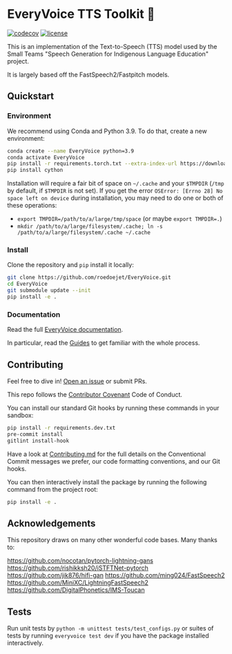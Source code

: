 # EveryVoice TTS Toolkit 💬

[![codecov](https://codecov.io/gh/roedoejet/EveryVoice/branch/main/graph/badge.svg?token=yErCxf64IU)](https://codecov.io/gh/roedoejet/EveryVoice)
[![license](https://img.shields.io/badge/Licence-MIT-green)](LICENSE)

This is an implementation of the Text-to-Speech (TTS) model used by the Small Teams "Speech Generation for Indigenous Language Education" project.

It is largely based off the FastSpeech2/Fastpitch models.

## Quickstart

### Environment
We recommend using Conda and Python 3.9. To do that, create a new environment:

```sh
conda create --name EveryVoice python=3.9
conda activate EveryVoice
pip install -r requirements.torch.txt --extra-index-url https://download.pytorch.org/whl/cu117
pip install cython
```

Installation will require a fair bit of space on `~/.cache` and your `$TMPDIR`
(`/tmp` by default, if `$TMPDIR` is not set).  If you get the error
`OSError: [Errno 28] No space left on device` during installation, you may need
to do one or both of these operations:
 - `export TMPDIR=/path/to/a/large/tmp/space` (or maybe `export TMPDIR=.`)
 - `mkdir /path/to/a/large/filesystem/.cache; ln -s /path/to/a/large/filesystem/.cache ~/.cache`

### Install

Clone the repository and `pip` install it locally:

```sh
git clone https://github.com/roedoejet/EveryVoice.git
cd EveryVoice
git submodule update --init
pip install -e .
```

### Documentation

Read the full [EveryVoice documentation](https://docs.everyvoice.ca/).

In particular, read the [Guides](https://docs.everyvoice.ca/guides/index.html) to get familiar with the whole process.

## Contributing

Feel free to dive in! [Open an issue](https://github.com/roedoejet/EveryVoice/issues/new) or submit PRs.

This repo follows the [Contributor Covenant](http://contributor-covenant.org/version/1/3/0/) Code of Conduct.

You can install our standard Git hooks by running these commands in your sandbox:

```sh
pip install -r requirements.dev.txt
pre-commit install
gitlint install-hook
```

Have a look at [Contributing.md](Contributing.md) for the full details on the
Conventional Commit messages we prefer, our code formatting conventions, and
our Git hooks.

You can then interactively install the package by running the following command from the project root:

```sh
pip install -e .
```

## Acknowledgements

This repository draws on many other wonderful code bases.
Many thanks to:

https://github.com/nocotan/pytorch-lightning-gans
https://github.com/rishikksh20/iSTFTNet-pytorch
https://github.com/jik876/hifi-gan
https://github.com/ming024/FastSpeech2
https://github.com/MiniXC/LightningFastSpeech2
https://github.com/DigitalPhonetics/IMS-Toucan

## Tests

Run unit tests by `python -m unittest tests/test_configs.py` or suites of tests by running `everyvoice test dev` if you have the package installed interactively.
